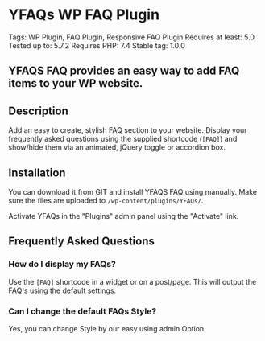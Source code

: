 # YFAQs WP FAQ Plugin
Tags: WP Plugin, FAQ Plugin, Responsive FAQ Plugin
Requires at least: 5.0
Tested up to: 5.7.2
Requires PHP: 7.4
Stable tag: 1.0.0

## YFAQS FAQ provides an easy way to add FAQ items to your WP website.

## Description
Add an easy to create, stylish FAQ section to your website. Display your frequently asked questions using the supplied shortcode (`[FAQ]`) and show/hide them via an animated, jQuery toggle or accordion box.

## Installation
You can download it from GIT and install YFAQS FAQ using manually. Make sure the files are uploaded to `/wp-content/plugins/YFAQs/`.

Activate YFAQs in the \"Plugins\" admin panel using the \"Activate\" link.

## Frequently Asked Questions

### How do I display my FAQs?
Use the `[FAQ]` shortcode in a widget or on a post/page. This will output the FAQ\'s using the default settings.

### Can I change the default FAQs Style?
Yes, you can change Style by our easy using admin Option.
